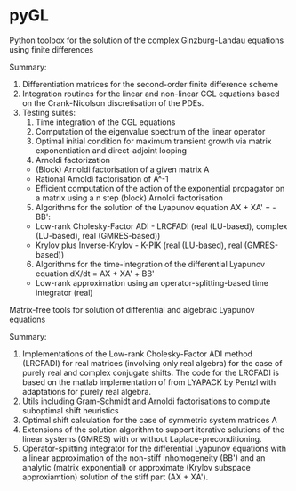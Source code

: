 # pyGL

Python toolbox for the solution of the complex Ginzburg-Landau equations using finite differences

Summary:
1. Differentiation matrices for the second-order finite difference scheme
2. Integration routines for the linear and non-linear CGL equations based on the Crank-Nicolson discretisation of the PDEs.
3. Testing suites:
   1. Time integration of the CGL equations
   2. Computation of the eigenvalue spectrum of the linear operator
   3. Optimal initial condition for maximum transient growth via matrix exponentiation and direct-adjoint looping
   4. Arnoldi factorization
	* (Block) Arnoldi factorisation of a given matrix A
	* Rational Arnoldi factorisation of A^-1
	* Efficient computation of the action of the exponential propagator on a matrix using a n step (block) Arnoldi factorisation
   5. Algorithms for the solution of the Lyapunov equation AX + XA' = -BB':
	* Low-rank Cholesky-Factor ADI - LRCFADI (real (LU-based), complex (LU-based), real (GMRES-based))
	* Krylov plus Inverse-Krylov - K-PIK (real (LU-based), real (GMRES-based))
   6. Algorithms for the time-integration of the differential Lyapunov equation dX/dt = AX + XA' + BB'
	* Low-rank approximation using an operator-splitting-based time integrator (real)

Matrix-free tools for solution of differential and algebraic Lyapunov equations

Summary:
1. Implementations of the Low-rank Cholesky-Factor ADI method (LRCFADI) for real matrices (involving only real algebra) for the case of purely real and complex conjugate shifts.
   The code for the LRCFADI is based on the matlab implementation of from LYAPACK by Pentzl with adaptations for purely real algebra.
3. Utils including Gram-Schmidt and Arnoldi factorisations to compute suboptimal shift heuristics
4. Optimal shift calculation for the case of symmetric system matrices A
5. Extensions of the solution algorithm to support iterative solutions of the linear systems (GMRES) with or without Laplace-preconditioning.
6. Operator-splitting integrator for the differential Lyapunov equations with a linear approximation of the non-stiff inhomogeneity (BB') and an analytic (matrix exponential) or approximate (Krylov subspace approxiamtion) solution of the stiff part (AX + XA').
